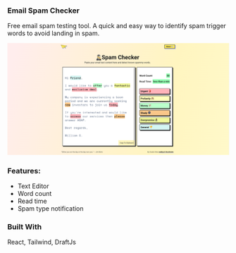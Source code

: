 ### Email Spam Checker
Free email spam testing tool. A quick and easy way to identify spam trigger words to avoid landing in spam.


![Screenshot of website](https://raw.githubusercontent.com/TheBoringBOT/email-spam-word-checker/main/public/screenshot.png)

### Features:

* Text Editor
* Word count
* Read time
* Spam type notification

### Built With
React, Tailwind, DraftJs





